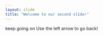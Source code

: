 ```yaml
---
layout: slide
title: "Welcome to our second slide!"
---
```

keep going on
Use the left arrow to go back!
